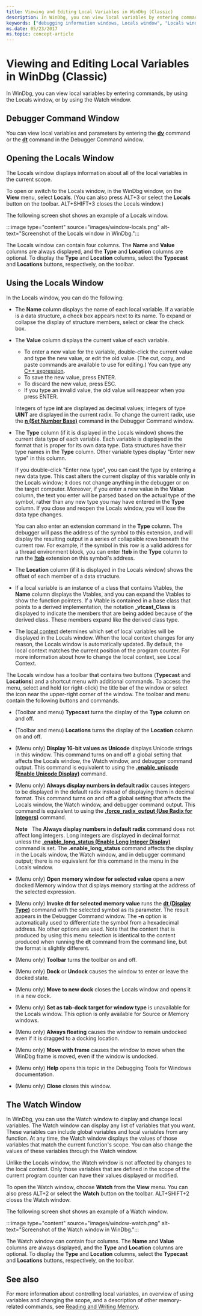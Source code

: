 ```yaml
---
title: Viewing and Editing Local Variables in WinDbg (Classic)
description: In WinDbg, you can view local variables by entering commands, by using the Locals window, or by using the Watch window.
keywords: ["debugging information windows, Locals window", "Locals window", "memory, Locals window"]
ms.date: 05/23/2017
ms.topic: concept-article
---
```


# Viewing and Editing Local Variables in WinDbg (Classic)

In WinDbg, you can view local variables by entering commands, by using the Locals window, or by using the Watch window.

## Debugger Command Window

You can view local variables and parameters by entering the [**dv**](../debuggercmds/dv--display-local-variables-.md) command or the [**dt**](../debuggercmds/dt--display-type-.md) command in the Debugger Command window.

## Opening the Locals Window

The Locals window displays information about all of the local variables in the current scope.

To open or switch to the Locals window, in the WinDbg window, on the **View** menu, select **Locals**. (You can also press ALT+3 or select the **Locals** button on the toolbar. ALT+SHIFT+3 closes the Locals window.)

The following screen shot shows an example of a Locals window.

:::image type="content" source="images/window-locals.png" alt-text="Screenshot of the Locals window in WinDbg.":::

The Locals window can contain four columns. The **Name** and **Value** columns are always displayed, and the **Type** and **Location** columns are optional. To display the **Type** and **Location** columns, select the **Typecast** and **Locations** buttons, respectively, on the toolbar.

## Using the Locals Window

In the Locals window, you can do the following:

- The **Name** column displays the name of each local variable. If a variable is a data structure, a check box appears next to its name. To expand or collapse the display of structure members, select or clear the check box.

- The **Value** column displays the current value of each variable.

    - To enter a new value for the variable, double-click the current value and type the new value, or edit the old value. (The cut, copy, and paste commands are available to use for editing.) You can type any [C++ expression](../debuggercmds/c---numbers-and-operators.md).
    - To save the new value, press ENTER.
    - To discard the new value, press ESC.
    - If you type an invalid value, the old value will reappear when you press ENTER.

    Integers of type **int** are displayed as decimal values; integers of type **UINT** are displayed in the current radix. To change the current radix, use the [**n (Set Number Base)**](../debuggercmds/n--set-number-base-.md) command in the Debugger Command window.

- The **Type** column (if it is displayed in the Locals window) shows the current data type of each variable. Each variable is displayed in the format that is proper for its own data type. Data structures have their type names in the **Type** column. Other variable types display "Enter new type" in this column.

    If you double-click "Enter new type", you can cast the type by entering a new data type. This cast alters the current display of this variable only in the Locals window; it does not change anything in the debugger or on the target computer. Moreover, if you enter a new value in the **Value** column, the text you enter will be parsed based on the actual type of the symbol, rather than any new type you may have entered in the **Type** column. If you close and reopen the Locals window, you will lose the data type changes.

    You can also enter an extension command in the **Type** column. The debugger will pass the address of the symbol to this extension, and will display the resulting output in a series of collapsible rows beneath the current row. For example, if the symbol in this row is a valid address for a thread environment block, you can enter **!teb** in the **Type** column to run the [**!teb**](../debuggercmds/-teb.md) extension on this symbol's address.

- The **Location** column (if it is displayed in the Locals window) shows the offset of each member of a data structure.

- If a local variable is an instance of a class that contains Vtables, the **Name** column displays the Vtables, and you can expand the Vtables to show the function pointers. If a Vtable is contained in a base class that points to a derived implementation, the notation **\_vtcast\_Class** is displayed to indicate the members that are being added because of the derived class. These members expand like the derived class type.

- The [local context](changing-contexts.md#local-context) determines which set of local variables will be displayed in the Locals window. When the local context changes for any reason, the Locals window is automatically updated. By default, the local context matches the current position of the program counter. For more information about how to change the local context, see Local Context.

The Locals window has a toolbar that contains two buttons (**Typecast** and **Locations**) and a shortcut menu with additional commands. To access the menu, select and hold (or right-click) the title bar of the window or select the icon near the upper-right corner of the window. The toolbar and menu contain the following buttons and commands.

- (Toolbar and menu) **Typecast** turns the display of the **Type** column on and off.

- (Toolbar and menu) **Locations** turns the display of the **Location** column on and off.

- (Menu only) **Display 16-bit values as Unicode** displays Unicode strings in this window. This command turns on and off a global setting that affects the Locals window, the Watch window, and debugger command output. This command is equivalent to using the [**.enable\_unicode (Enable Unicode Display)**](../debuggercmds/-enable-unicode--enable-unicode-display-.md) command.

- (Menu only) **Always display numbers in default radix** causes integers to be displayed in the default radix instead of displaying them in decimal format. This command turns on and off a global setting that affects the Locals window, the Watch window, and debugger command output. This command is equivalent to using the [**.force\_radix\_output (Use Radix for Integers)**](../debuggercmds/-force-radix-output--use-radix-for-integers-.md) command.

    **Note**   The **Always display numbers in default radix** command does not affect long integers. Long integers are displayed in decimal format unless the [**.enable\_long\_status (Enable Long Integer Display)**](../debuggercmds/-enable-long-status--enable-long-integer-display-.md) command is set. The **.enable\_long\_status** command affects the display in the Locals window, the Watch window, and in debugger command output; there is no equivalent for this command in the menu in the Locals window.

- (Menu only) **Open memory window for selected value** opens a new docked Memory window that displays memory starting at the address of the selected expression.

- (Menu only) **Invoke dt for selected memory value** runs the [**dt (Display Type)**](../debuggercmds/dt--display-type-.md) command with the selected symbol as its parameter. The result appears in the Debugger Command window. The **-n** option is automatically used to differentiate the symbol from a hexadecimal address. No other options are used. Note that the content that is produced by using this menu selection is identical to the content produced when running the **dt** command from the command line, but the format is slightly different.

- (Menu only) **Toolbar** turns the toolbar on and off.

- (Menu only) **Dock** or **Undock** causes the window to enter or leave the docked state.

- (Menu only) **Move to new dock** closes the Locals window and opens it in a new dock.

- (Menu only) **Set as tab-dock target for window type** is unavailable for the Locals window. This option is only available for Source or Memory windows.

- (Menu only) **Always floating** causes the window to remain undocked even if it is dragged to a docking location.

- (Menu only) **Move with frame** causes the window to move when the WinDbg frame is moved, even if the window is undocked.

- (Menu only) **Help** opens this topic in the Debugging Tools for Windows documentation.

- (Menu only) **Close** closes this window.

## The Watch Window

In WinDbg, you can use the Watch window to display and change local variables. The Watch window can display any list of variables that you want. These variables can include global variables and local variables from any function. At any time, the Watch window displays the values of those variables that match the current function's scope. You can also change the values of these variables through the Watch window.

Unlike the Locals window, the Watch window is not affected by changes to the local context. Only those variables that are defined in the scope of the current program counter can have their values displayed or modified.

To open the Watch window, choose **Watch** from the **View** menu. You can also press ALT+2 or select the **Watch** button on the toolbar. ALT+SHIFT+2 closes the Watch window.

The following screen shot shows an example of a Watch window.

:::image type="content" source="images/window-watch.png" alt-text="Screenshot of the Watch window in WinDbg.":::

The Watch window can contain four columns. The **Name** and **Value** columns are always displayed, and the **Type** and **Location** columns are optional. To display the **Type** and **Location** columns, select the **Typecast** and **Locations** buttons, respectively, on the toolbar.

## See also

For more information about controlling local variables, an overview of using variables and changing the scope, and a description of other memory-related commands, see [Reading and Writing Memory](reading-and-writing-memory.md).
